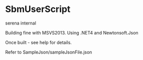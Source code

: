 # SbmUserScript
serena internal

Building fine with MSVS2013. Using .NET4 and Newtonsoft.Json

Once built - see help for details.

Refer to SampleJson/sampleJsonFile.json
